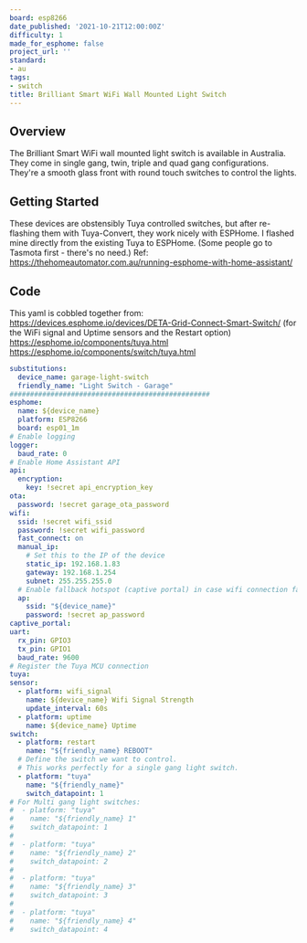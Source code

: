 ```yaml
---
board: esp8266
date_published: '2021-10-21T12:00:00Z'
difficulty: 1
made_for_esphome: false
project_url: ''
standard:
- au
tags:
- switch
title: Brilliant Smart WiFi Wall Mounted Light Switch
---
```


## Overview

The Brilliant Smart WiFi wall mounted light switch is available in Australia. They come in single gang, twin, triple and quad gang configurations. They're a smooth glass front with round touch switches to control the lights.

## Getting Started

These devices are obstensibly Tuya controlled switches, but after re-flashing them with Tuya-Convert, they work nicely with ESPHome.
I flashed mine directly from the existing Tuya to ESPHome. (Some people go to Tasmota first - there's no need.)
Ref: https://thehomeautomator.com.au/running-esphome-with-home-assistant/

## Code

This yaml is cobbled together from:
https://devices.esphome.io/devices/DETA-Grid-Connect-Smart-Switch/ (for the WiFi signal and Uptime sensors and the Restart option)
https://esphome.io/components/tuya.html
https://esphome.io/components/switch/tuya.html
```yaml
substitutions:
  device_name: garage-light-switch
  friendly_name: "Light Switch - Garage"
#################################################
esphome:
  name: ${device_name}
  platform: ESP8266
  board: esp01_1m
# Enable logging
logger:
  baud_rate: 0
# Enable Home Assistant API
api:
  encryption:
    key: !secret api_encryption_key
ota:
  password: !secret garage_ota_password
wifi:
  ssid: !secret wifi_ssid
  password: !secret wifi_password
  fast_connect: on
  manual_ip:
    # Set this to the IP of the device
    static_ip: 192.168.1.83
    gateway: 192.168.1.254
    subnet: 255.255.255.0
  # Enable fallback hotspot (captive portal) in case wifi connection fails
  ap:
    ssid: "${device_name}"
    password: !secret ap_password
captive_portal:
uart:
  rx_pin: GPIO3
  tx_pin: GPIO1
  baud_rate: 9600
# Register the Tuya MCU connection
tuya:
sensor:
  - platform: wifi_signal
    name: ${device_name} Wifi Signal Strength
    update_interval: 60s
  - platform: uptime
    name: ${device_name} Uptime
switch:
  - platform: restart
    name: "${friendly_name} REBOOT"
  # Define the switch we want to control.
  # This works perfectly for a single gang light switch.
  - platform: "tuya"
    name: "${friendly_name}"
    switch_datapoint: 1
# For Multi gang light switches:
#  - platform: "tuya"
#    name: "${friendly_name} 1"
#    switch_datapoint: 1
#
#  - platform: "tuya"
#    name: "${friendly_name} 2"
#    switch_datapoint: 2
#
#  - platform: "tuya"
#    name: "${friendly_name} 3"
#    switch_datapoint: 3
#
#  - platform: "tuya"
#    name: "${friendly_name} 4"
#    switch_datapoint: 4
```